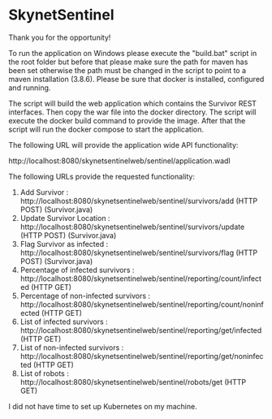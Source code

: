 # SkynetSentinel

Thank you for the opportunity!

To run the application on Windows please execute the "build.bat" script in the root folder but before that 
please make sure the path for maven has been set otherwise the path must be changed 
in the script to point to a maven installation (3.8.6). Please be sure that docker is installed, configured and running.

The script will build the web application which contains the Survivor REST interfaces. Then copy the war file
into the docker directory. The script will execute the docker build command to provide the image. After that
the script will run the docker compose to start the application.

The following URL will provide the application wide API functionality:

http://localhost:8080/skynetsentinelweb/sentinel/application.wadl 

The following URLs provide the requested functionality:

1. Add Survivor : http://localhost:8080/skynetsentinelweb/sentinel/survivors/add (HTTP POST) (Survivor.java)
2. Update Survivor Location : http://localhost:8080/skynetsentinelweb/sentinel/survivors/update (HTTP POST) (Survivor.java)
3. Flag Survivor as infected : http://localhost:8080/skynetsentinelweb/sentinel/survivors/flag (HTTP POST) (Survivor.java)
4. Percentage of infected survivors : http://localhost:8080/skynetsentinelweb/sentinel/reporting/count/infected (HTTP GET)
5. Percentage of non-infected survivors : http://localhost:8080/skynetsentinelweb/sentinel/reporting/count/noninfected (HTTP GET)
6. List of infected survivors : http://localhost:8080/skynetsentinelweb/sentinel/reporting/get/infected (HTTP GET)
7. List of non-infected survivors : http://localhost:8080/skynetsentinelweb/sentinel/reporting/get/noninfected (HTTP GET)
8. List of robots : http://localhost:8080/skynetsentinelweb/sentinel/robots/get (HTTP GET)

I did not have time to set up Kubernetes on my machine.